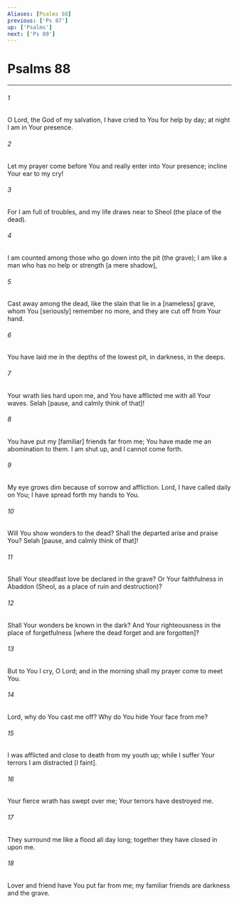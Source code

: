 ```yaml
---
Aliases: [Psalms 88]
previous: ['Ps 87']
up: ['Psalms']
next: ['Ps 89']
---
```

# Psalms 88

***


###### 1 


O Lord, the God of my salvation, I have cried to You for help by day; at night I am in Your presence. 


###### 2 


Let my prayer come before You and really enter into Your presence; incline Your ear to my cry! 


###### 3 


For I am full of troubles, and my life draws near to Sheol (the place of the dead). 


###### 4 


I am counted among those who go down into the pit (the grave); I am like a man who has no help or strength [a mere shadow], 


###### 5 


Cast away among the dead, like the slain that lie in a [nameless] grave, whom You [seriously] remember no more, and they are cut off from Your hand. 


###### 6 


You have laid me in the depths of the lowest pit, in darkness, in the deeps. 


###### 7 


Your wrath lies hard upon me, and You have afflicted me with all Your waves. Selah [pause, and calmly think of that]! 


###### 8 


You have put my [familiar] friends far from me; You have made me an abomination to them. I am shut up, and I cannot come forth. 


###### 9 


My eye grows dim because of sorrow and affliction. Lord, I have called daily on You; I have spread forth my hands to You. 


###### 10 


Will You show wonders to the dead? Shall the departed arise and praise You? Selah [pause, and calmly think of that]! 


###### 11 


Shall Your steadfast love be declared in the grave? Or Your faithfulness in Abaddon (Sheol, as a place of ruin and destruction)? 


###### 12 


Shall Your wonders be known in the dark? And Your righteousness in the place of forgetfulness [where the dead forget and are forgotten]? 


###### 13 


But to You I cry, O Lord; and in the morning shall my prayer come to meet You. 


###### 14 


Lord, why do You cast me off? Why do You hide Your face from me? 


###### 15 


I was afflicted and close to death from my youth up; while I suffer Your terrors I am distracted [I faint]. 


###### 16 


Your fierce wrath has swept over me; Your terrors have destroyed me. 


###### 17 


They surround me like a flood all day long; together they have closed in upon me. 


###### 18 


Lover and friend have You put far from me; my familiar friends are darkness and the grave.

